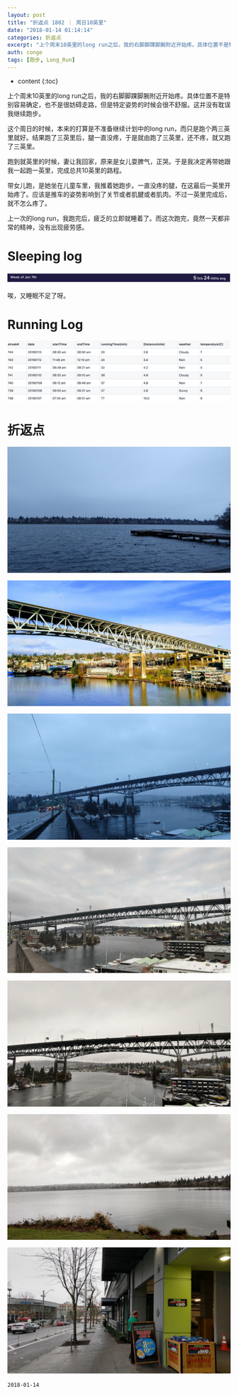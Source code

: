 ```yaml
---
layout: post
title: "折返点 1802 ｜ 周日10英里"
date: "2018-01-14 01:14:14"
categories: 折返点
excerpt: "上个周末10英里的long run之后，我的右脚脚踝脚腕附近开始疼。具体位置不是特别容易确定，也不是很妨碍走路，但是特定姿势的时候会很不舒服..."
auth: conge
tags: [跑步, Long_Run]
---
```

* content
{:toc}

上个周末10英里的long run之后，我的右脚脚踝脚腕附近开始疼。具体位置不是特别容易确定，也不是很妨碍走路，但是特定姿势的时候会很不舒服。这并没有耽误我继续跑步。

这个周日的时候，本来的打算是不准备继续计划中的long run，而只是跑个两三英里就好。结果跑了三英里后，腿一直没疼，于是就由跑了三英里，还不疼，就又跑了三英里。

跑到就英里的时候，妻让我回家，原来是女儿耍脾气，正哭。于是我决定再带她跟我一起跑一英里，完成总共10英里的路程。

带女儿跑，是她坐在儿童车里，我推着她跑步。一直没疼的腿，在这最后一英里开始疼了。应该是推车的姿势影响到了关节或者肌腱或者肌肉。不过一英里完成后，就不怎么疼了。

上一次的long run，我跑完后，疲乏的立即就睡着了。而这次跑完，竟然一天都非常的精神，没有出现疲劳感。

# Sleeping log
![sleeping log](/assets/images/折返点/118382-af7c50ed03eeb2a7.png)

唉，又睡眠不足了呀。

# Running Log

![Running Log Week 2，2018](/assets/images/折返点/118382-775842c31c7fe133.png)

# 折返点

![20180107.jpg](/assets/images/折返点/118382-281735d7cbe961c0.jpg)

![20180108.jpg](/assets/images/折返点/118382-c5c3512864abb8cf.jpg)

![20180109.jpg](/assets/images/折返点/118382-77c6ed9b0814bd99.jpg)

![20180110.jpg](/assets/images/折返点/118382-fa49c20f05c27601.jpg)

![20180111.jpg](/assets/images/折返点/118382-13312e85ae58a6c3.jpg)

![20180112.jpg](/assets/images/折返点/118382-2c7db6f35c9df917.jpg)

![20180113.jpg](/assets/images/折返点/118382-089b7db73058a469.jpg)

```
2018-01-14
```
